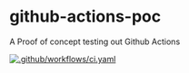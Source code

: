 # github-actions-poc

A Proof of concept testing out Github Actions

[![.github/workflows/ci.yaml](https://github.com/companieshouse/github-actions-poc/actions/workflows/ci.yaml/badge.svg)](https://github.com/companieshouse/github-actions-poc/actions/workflows/ci.yaml)
